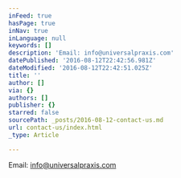 ```yaml
---
inFeed: true
hasPage: true
inNav: true
inLanguage: null
keywords: []
description: 'Email: info@universalpraxis.com'
datePublished: '2016-08-12T22:42:56.981Z'
dateModified: '2016-08-12T22:42:51.025Z'
title: ''
author: []
via: {}
authors: []
publisher: {}
starred: false
sourcePath: _posts/2016-08-12-contact-us.md
url: contact-us/index.html
_type: Article

---
```

Email: info@universalpraxis.com